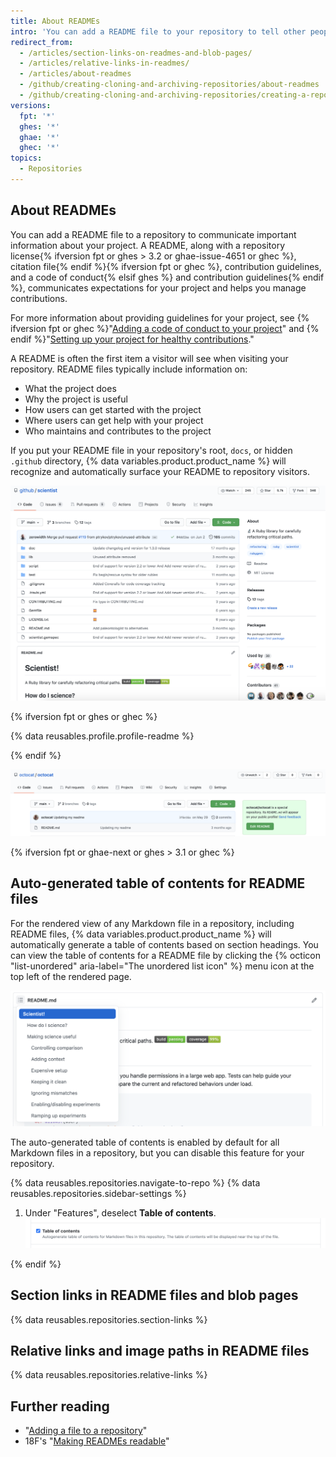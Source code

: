```yaml
---
title: About READMEs
intro: 'You can add a README file to your repository to tell other people why your project is useful, what they can do with your project, and how they can use it.'
redirect_from:
  - /articles/section-links-on-readmes-and-blob-pages/
  - /articles/relative-links-in-readmes/
  - /articles/about-readmes
  - /github/creating-cloning-and-archiving-repositories/about-readmes
  - /github/creating-cloning-and-archiving-repositories/creating-a-repository-on-github/about-readmes
versions:
  fpt: '*'
  ghes: '*'
  ghae: '*'
  ghec: '*'
topics:
  - Repositories
---
```

## About READMEs

You can add a README file to a repository to communicate important information about your project. A README, along with a repository license{% ifversion fpt or ghes > 3.2 or ghae-issue-4651 or ghec %}, citation file{% endif %}{% ifversion fpt or ghec %}, contribution guidelines, and a code of conduct{% elsif ghes %} and contribution guidelines{% endif %}, communicates expectations for your project and helps you manage contributions.

For more information about providing guidelines for your project, see {% ifversion fpt or ghec %}"[Adding a code of conduct to your project](/communities/setting-up-your-project-for-healthy-contributions/adding-a-code-of-conduct-to-your-project)" and {% endif %}"[Setting up your project for healthy contributions](/communities/setting-up-your-project-for-healthy-contributions)."

A README is often the first item a visitor will see when visiting your repository. README files typically include information on:
- What the project does
- Why the project is useful
- How users can get started with the project
- Where users can get help with your project
- Who maintains and contributes to the project

If you put your README file in your repository's root, `docs`, or hidden `.github` directory, {% data variables.product.product_name %} will recognize and automatically surface your README to repository visitors.

![Main page of the github/scientist repository and its README file](/assets/images/help/repository/repo-with-readme.png)

{% ifversion fpt or ghes or ghec %}

{% data reusables.profile.profile-readme %}

{% endif %}

![README file on your username/username repository](/assets/images/help/repository/username-repo-with-readme.png)

{% ifversion fpt or ghae-next or ghes > 3.1 or ghec %}

## Auto-generated table of contents for README files

For the rendered view of any Markdown file in a repository, including README files, {% data variables.product.product_name %} will automatically generate a table of contents based on section headings. You can view the table of contents for a README file by clicking the {% octicon "list-unordered" aria-label="The unordered list icon" %}  menu icon at the top left of the rendered page.

![README with automatically generated TOC](/assets/images/help/repository/readme-automatic-toc.png)

The auto-generated table of contents is enabled by default for all Markdown files in a repository, but you can disable this feature for your repository.

{% data reusables.repositories.navigate-to-repo %}
{% data reusables.repositories.sidebar-settings %}
1. Under "Features", deselect **Table of contents**.
![Automatic TOC setting for repositories](/assets/images/help/repository/readme-automatic-toc-setting.png)

{% endif %}

## Section links in README files and blob pages

{% data reusables.repositories.section-links %}

## Relative links and image paths in README files

{% data reusables.repositories.relative-links %}

## Further reading

- "[Adding a file to a repository](/articles/adding-a-file-to-a-repository)"
- 18F's "[Making READMEs readable](https://github.com/18F/open-source-guide/blob/18f-pages/pages/making-readmes-readable.md)"

